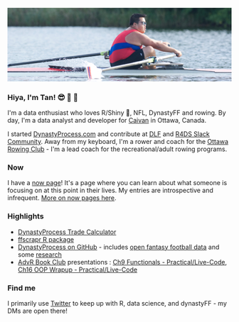 ![Tan rowing](https://github.com/tanho63/tanho63/blob/tanho63-patch-1/cover.png?raw=true)

### Hiya, I'm Tan! :sunglasses: :football: :rowboat: 

I'm a data enthusiast who loves R/Shiny :star_struck:, NFL, DynastyFF and rowing. By day, I'm a data analyst and developer for [Caivan](https://caivan.com) in Ottawa, Canada. 

I started [DynastyProcess.com](https://dynastyprocess.com) and contribute at [DLF](https://dynastyleaguefootball.com/tools) and [R4DS Slack Community](https://rfordatasci.com/join). Away from my keyboard, I'm a rower and coach for the [Ottawa Rowing Club](https://ottawarowingclub.com) - I'm a lead coach for the recreational/adult rowing programs.

### Now
I have a [now page](https://tanho.ca/now)! It's a page where you can learn about what someone is focusing on at this point in their lives. My entries are introspective and infrequent. [More on now pages here](https://nownownow.com/about).

### Highlights
- [DynastyProcess Trade Calculator](https://apps.dynastyprocess.com/calc)
- [ffscrapr R package](https://github.com/DynastyProcess/ffscrapr)
- [DynastyProcess on GitHub](https://github.com/DynastyProcess) - includes [open fantasy football data](https://github.com/DynastyProcess/data) and some [research](https://github.com/DynastyProcess/research)
- [AdvR Book Club](https://github.com/r4ds/bookclub-advanced_r) presentations : [Ch9 Functionals - Practical/Live-Code](https://youtu.be/o0a6aJ4kCkU), [Ch16 OOP Wrapup - Practical/Live-Code](https://www.youtube.com/watch?v=W1uc8HbyZvI)

### Find me
I primarily use [Twitter](https://twitter.com/@_TanHo) to keep up with R, data science, and dynastyFF - my DMs are open there! 

